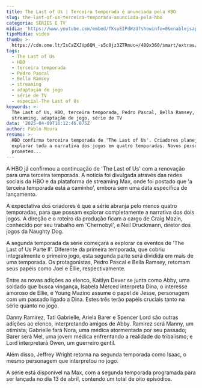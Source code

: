 ```yaml
---
title: The Last of Us | Terceira temporada é anunciada pela HBO
slug: the-last-of-us-terceira-temporada-anunciada-pela-hbo
categoria: SÉRIES E TV
midia: 'https://www.youtube.com/embed/fKsuEIPdWzU?showinfo=0&enablejsapi=1'
tipoMidia: video
thumb: >-
  https://cdn.ome.lt/IsCaZXJVp6QN_-s5c0jz3ZTRmuc=/480x360/smart/extras/conteudos/Captura_de_tela_2025-04-09_130453.png
tags:
  - The Last of Us
  - HBO
  - terceira temporada
  - Pedro Pascal
  - Bella Ramsey
  - streaming
  - adaptação de jogo
  - série de TV
  - especial-The Last of Us
keywords: >-
  The Last of Us, HBO, terceira temporada, Pedro Pascal, Bella Ramsey,
  streaming, adaptação de jogo, série de TV
data: '2025-04-09T16:12:46.075Z'
author: Pablo Moura
resumo: >-
  HBO confirma terceira temporada de 'The Last of Us'. Criadores planejam
  explorar toda a narrativa dos jogos em quatro temporadas. Novos personagens
  prometem...
---
```


A HBO já confirmou a continuação de 'The Last of Us' com a renovação para uma terceira temporada. A notícia foi divulgada através das redes sociais da HBO e da plataforma de streaming Max, onde foi postado que 'a terceira temporada está a caminho', embora sem uma data específica de lançamento. 

A expectativa dos criadores é que a série abranja pelo menos quatro temporadas, para que possam explorar completamente a narrativa dos dois jogos. A direção e o roteiro da produção ficam a cargo de Craig Mazin, conhecido por seu trabalho em 'Chernobyl', e Neil Druckmann, diretor dos jogos da Naughty Dog. 

A segunda temporada da série começará a explorar os eventos de 'The Last of Us Parte II'. Diferente da primeira temporada, que cobriu integralmente o primeiro jogo, esta segunda parte será dividida em mais de uma temporada. Os protagonistas, Pedro Pascal e Bella Ramsey, retomam seus papéis como Joel e Ellie, respectivamente. 

Entre as novas adições ao elenco, Kaitlyn Dever se junta como Abby, uma soldado que busca vingança, Isabela Merced interpreta Dina, o interesse amoroso de Ellie, e Young Mazino assume o papel de Jesse, personagem com um passado ligado a Dina. Estes três terão papéis cruciais tanto na série quanto no jogo. 

Danny Ramirez, Tati Gabrielle, Ariela Barer e Spencer Lord são outras adições ao elenco, interpretando amigos de Abby. Ramirez será Manny, um otimista; Gabrielle fará Nora, uma médica atormentada por seu passado; Barer será Mel, uma jovem médica enfrentando a realidade do tribalismo; e Lord interpretará Owen, um guerreiro gentil. 

Além disso, Jeffrey Wright retorna na segunda temporada como Isaac, o mesmo personagem que interpretou no jogo. 

A série está disponível na Max, com a segunda temporada programada para ser lançada no dia 13 de abril, contendo um total de oito episódios.
